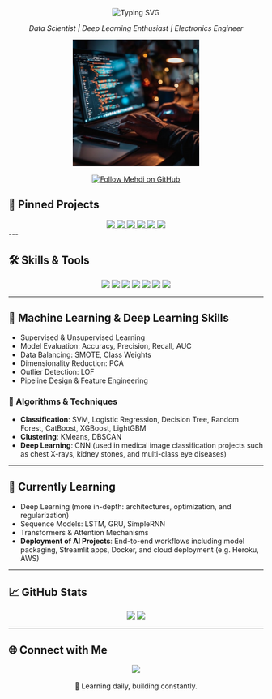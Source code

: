 <p align="center">
  <img src="https://readme-typing-svg.demolab.com?font=Fira+Code&weight=500&size=24&pause=1000&color=FF0000&center=true&vCenter=true&width=435&lines=Hi+there+%2C+I'm+Mehdi+Ghelich" alt="Typing SVG" />
</p>

<p align="center">
  <em>Data Scientist | Deep Learning Enthusiast | Electronics Engineer</em>
</p>

<p align="center">
  <img src="assets/coding-late-night-stockcake.jpg" width="250" alt="Late night coding in dark room"/>
</p>

<p align="center">
  <a href="https://github.com/mehdighelich1379?tab=followers">
    <img src="https://img.shields.io/badge/Follow-Mehdi%20Ghelich-c0c0c0?style=for-the-badge&logo=github&logoColor=white" alt="Follow Mehdi on GitHub"/>
  </a>
</p>

## 📌 Pinned Projects








<div align="center">

  <a href="https://github.com/mehdighelich1379/Smart-Fraud-Detection">
    <img src="https://github-readme-stats.vercel.app/api/pin/?username=mehdighelich1379&repo=Smart-Fraud-Detection&theme=default" />
  </a>
  <a href="https://github.com/mehdighelich1379/insurAI">
    <img src="https://github-readme-stats.vercel.app/api/pin/?username=mehdighelich1379&repo=insurAI&theme=default" />
  </a>

  <a href="https://github.com/mehdighelich1379/churn-prediction-ml-dl">
    <img src="https://github-readme-stats.vercel.app/api/pin/?username=mehdighelich1379&repo=churn-prediction-ml-dl&theme=default" />
  </a>
  <a href="https://github.com/mehdighelich1379/Heart_Disease">
    <img src="https://github-readme-stats.vercel.app/api/pin/?username=mehdighelich1379&repo=Heart_Disease&theme=default" />
  </a>

  <a href="https://github.com/mehdighelich1379/OCT-Retinal-Disease-Detection-CNN">
    <img src="https://github-readme-stats.vercel.app/api/pin/?username=mehdighelich1379&repo=OCT-Retinal-Disease-Detection-CNN&theme=default" />
  </a>
  <a href="https://github.com/mehdighelich1379/Chest-Xray-Pneumonia-Prediction">
    <img src="https://github-readme-stats.vercel.app/api/pin/?username=mehdighelich1379&repo=Chest-Xray-Pneumonia-Prediction&theme=default" />
  </a>

</div>
---

## 🛠️ Skills & Tools

<p align="center">
  <img src="https://img.shields.io/badge/Python-3776AB?logo=python&logoColor=white"/>
  <img src="https://img.shields.io/badge/MySQL-005C84?logo=mysql&logoColor=white"/>
  <img src="https://img.shields.io/badge/scikit--learn-F7931E?logo=scikit-learn&logoColor=white"/>
  <img src="https://img.shields.io/badge/TensorFlow-FF6F00?logo=tensorflow&logoColor=white"/>
  <img src="https://img.shields.io/badge/Keras-D00000?logo=keras&logoColor=white"/>
  <img src="https://img.shields.io/badge/Streamlit-FF4B4B?logo=streamlit&logoColor=white"/>
  <img src="https://img.shields.io/badge/Jupyter-F37626?logo=jupyter&logoColor=white"/>
</p>

---

## 🧠 Machine Learning & Deep Learning Skills

- Supervised & Unsupervised Learning  
- Model Evaluation: Accuracy, Precision, Recall, AUC  
- Data Balancing: SMOTE, Class Weights  
- Dimensionality Reduction: PCA  
- Outlier Detection: LOF  
- Pipeline Design & Feature Engineering  

### 📌 Algorithms & Techniques
- **Classification**: SVM, Logistic Regression, Decision Tree, Random Forest, CatBoost, XGBoost, LightGBM  
- **Clustering**: KMeans, DBSCAN  
- **Deep Learning**: CNN (used in medical image classification projects such as chest X-rays, kidney stones, and multi-class eye diseases)

---

## 🧬 Currently Learning

- Deep Learning (more in-depth: architectures, optimization, and regularization)
- Sequence Models: LSTM, GRU, SimpleRNN  
- Transformers & Attention Mechanisms  
- **Deployment of AI Projects**: End-to-end workflows including model packaging, Streamlit apps, Docker, and cloud deployment (e.g. Heroku, AWS)

---

## 📈 GitHub Stats

<p align="center">
  <img src="https://github-readme-stats.vercel.app/api?username=mehdighelich1379&show_icons=true&theme=radical" width="400"/>
  <img src="https://github-readme-streak-stats.herokuapp.com/?user=mehdighelich1379&theme=radical" width="400"/>
</p>

---

## 🌐 Connect with Me

<p align="center">
  <a href="https://www.linkedin.com/in/mehdighelich">
    <img src="https://img.shields.io/badge/LinkedIn-blue?logo=linkedin&style=for-the-badge"/>
  </a>
</p>

<p align="center">🚀 Learning daily, building constantly.</p>
